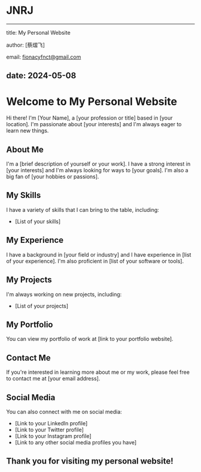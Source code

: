 # JNRJ
---
title: My Personal Website


author: [蔡熠飞]


email: [fionacyfnct@gmail.com](mailto:your-email@example.com)


date: 2024-05-08
---

# Welcome to My Personal Website

Hi there! I'm [Your Name], a [your profession or title] based in [your location]. I'm passionate about [your interests] and I'm always eager to learn new things.

## About Me

I'm a [brief description of yourself or your work]. I have a strong interest in [your interests] and I'm always looking for ways to [your goals]. I'm also a big fan of [your hobbies or passions].

## My Skills

I have a variety of skills that I can bring to the table, including:

* [List of your skills]

## My Experience

I have a background in [your field or industry] and I have experience in [list of your experience]. I'm also proficient in [list of your software or tools].

## My Projects

I'm always working on new projects, including:

* [List of your projects]

## My Portfolio

You can view my portfolio of work at [link to your portfolio website].

## Contact Me

If you're interested in learning more about me or my work, please feel free to contact me at [your email address].

## Social Media

You can also connect with me on social media:

* [Link to your LinkedIn profile]
* [Link to your Twitter profile]
* [Link to your Instagram profile]
* [Link to any other social media profiles you have]

## Thank you for visiting my personal website!